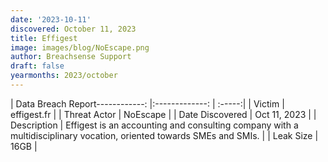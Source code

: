 ```yaml
---
date: '2023-10-11'
discovered: October 11, 2023
title: Effigest
image: images/blog/NoEscape.png
author: Breachsense Support
draft: false
yearmonths: 2023/october
---
```


| Data Breach Report------------:     |:-------------:    | :-----:|
| Victim      | effigest.fr      | 
| Threat Actor      | NoEscape      | 
| Date Discovered      | Oct 11, 2023      | 
| Description      | Effigest is an accounting and consulting company with a multidisciplinary vocation, oriented towards SMEs and SMIs.      | 
| Leak Size      | 16GB      | 

